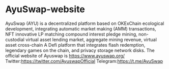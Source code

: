 # AyuSwap-website
AyuSwap (AYU) is a decentralized platform based on OKExChain ecological development, integrating automatic market making (AMM) transactions, NFT innovative LP matching compound interest pledge mining, non-custodial virtual asset lending market, aggregate mining revenue, virtual asset cross-chain A Defi platform that integrates flash redemption, legendary games on the chain, and privacy storage network disks.
The official website of Ayuswap is https://www.ayuswap.org/
Twitter:https://twitter.com/AyuswapOfficial
Telegram:https://t.me/AyuSwap
